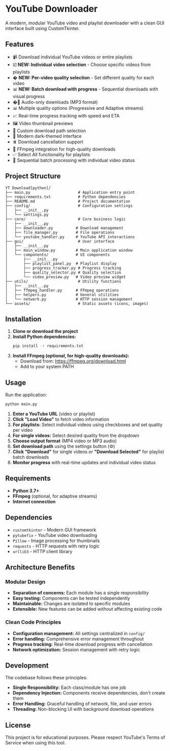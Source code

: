 # YouTube Downloader

A modern, modular YouTube video and playlist downloader with a clean GUI interface built using CustomTkinter.

## Features

- 📹 Download individual YouTube videos or entire playlists
- ☑️ **NEW: Individual video selection** - Choose specific videos from playlists
- � **NEW: Per-video quality selection** - Set different quality for each video
- 📊 **NEW: Batch download with progress** - Sequential downloads with visual progress
- �🎵 Audio-only downloads (MP3 format)
- 📊 Multiple quality options (Progressive and Adaptive streams)
- 📈 Real-time progress tracking with speed and ETA
- 🖼️ Video thumbnail previews
- 📂 Custom download path selection
- 🎨 Modern dark-themed interface
- ⏸️ Download cancellation support
- 🔧 FFmpeg integration for high-quality downloads
- ✅ Select All functionality for playlists
- 🔄 Sequential batch processing with individual video status

## Project Structure

```
YT Download[python]/
├── main.py                     # Application entry point
├── requirements.txt            # Python dependencies
├── README.md                   # Project documentation
├── config/                     # Configuration settings
│   ├── __init__.py
│   └── settings.py
├── core/                       # Core business logic
│   ├── __init__.py
│   ├── downloader.py          # Download management
│   ├── file_manager.py        # File operations
│   └── youtube_handler.py     # YouTube API interactions
├── gui/                        # User interface
│   ├── __init__.py
│   ├── main_window.py         # Main application window
│   └── components/            # UI components
│       ├── __init__.py
│       ├── playlist_panel.py  # Playlist display
│       ├── progress_tracker.py # Progress tracking
│       ├── quality_selector.py # Quality selection
│       └── video_preview.py   # Video preview widget
├── utils/                      # Utility functions
│   ├── __init__.py
│   ├── ffmpeg_handler.py      # FFmpeg operations
│   ├── helpers.py             # General utilities
│   └── network.py             # HTTP session management
└── assets/                     # Static assets (icons, images)
```

## Installation

1. **Clone or download the project**
2. **Install Python dependencies:**
   ```bash
   pip install -r requirements.txt
   ```
3. **Install FFmpeg (optional, for high-quality downloads):**
   - Download from: https://ffmpeg.org/download.html
   - Add to your system PATH

## Usage

Run the application:
```bash
python main.py
```

1. **Enter a YouTube URL** (video or playlist)
2. **Click "Load Video"** to fetch video information
3. **For playlists:** Select individual videos using checkboxes and set quality per video
4. **For single videos:** Select desired quality from the dropdown
5. **Choose output format** (MP4 video or MP3 audio)
6. **Set download path** using the settings button (⚙️)
7. **Click "Download"** for single videos or **"Download Selected"** for playlist batch downloads
8. **Monitor progress** with real-time updates and individual video status

## Requirements

- **Python 3.7+**
- **FFmpeg** (optional, for adaptive streams)
- **Internet connection**

## Dependencies

- `customtkinter` - Modern GUI framework
- `pytubefix` - YouTube video downloading
- `Pillow` - Image processing for thumbnails
- `requests` - HTTP requests with retry logic
- `urllib3` - HTTP client library

## Architecture Benefits

### Modular Design
- **Separation of concerns:** Each module has a single responsibility
- **Easy testing:** Components can be tested independently
- **Maintainable:** Changes are isolated to specific modules
- **Extensible:** New features can be added without affecting existing code

### Clean Code Principles
- **Configuration management:** All settings centralized in `config/`
- **Error handling:** Comprehensive error management throughout
- **Progress tracking:** Real-time download progress with cancellation
- **Network optimization:** Session management with retry logic

## Development

The codebase follows these principles:
- **Single Responsibility:** Each class/module has one job
- **Dependency Injection:** Components receive dependencies, don't create them
- **Error Handling:** Graceful handling of network, file, and user errors
- **Threading:** Non-blocking UI with background download operations

## License

This project is for educational purposes. Please respect YouTube's Terms of Service when using this tool.